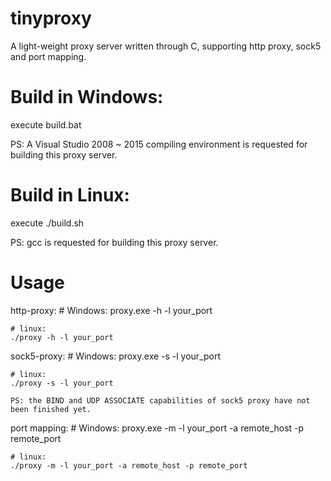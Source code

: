 # tinyproxy
A light-weight proxy server written through C, supporting http proxy, sock5 and port mapping.


# Build in Windows:
execute build.bat

PS: A Visual Studio 2008 ~ 2015 compiling environment is requested for building this proxy server.


# Build in Linux:
execute ./build.sh

PS: gcc is requested for building this proxy server.


# Usage
http-proxy:
	# Windows:
	proxy.exe -h -l your_port
	
	# linux:
	./proxy -h -l your_port
	
sock5-proxy:
	# Windows:
	proxy.exe -s -l your_port
	
	# linux:
	./proxy -s -l your_port
	
	PS: the BIND and UDP ASSOCIATE capabilities of sock5 proxy have not been finished yet.
	
port mapping:
	# Windows:
	proxy.exe -m -l your_port -a remote_host -p remote_port
	
	# linux:
	./proxy -m -l your_port -a remote_host -p remote_port
	
	